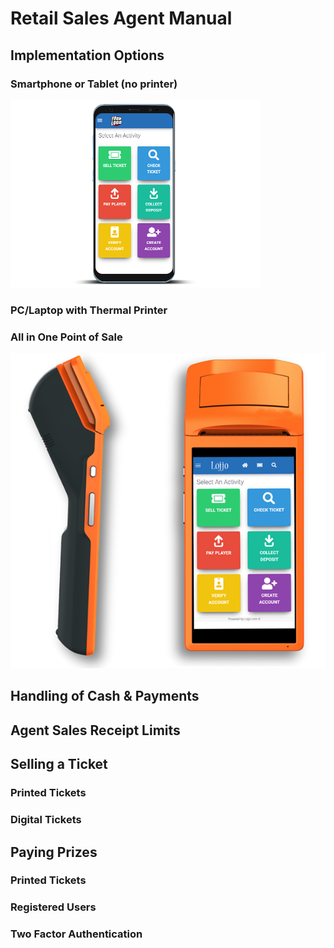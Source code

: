 <!-- TITLE: Retail Sales Agents Guide -->
<!-- SUBTITLE: A complete guide to selling tickets and paying prizes -->

# Retail Sales Agent Manual
## 	Implementation Options
### Smartphone or Tablet (no printer)

![Device Screenshots](/uploads/device-screenshots.png "Device Screenshots")

### PC/Laptop with Thermal Printer
### All in One Point of Sale 

![600 X 600](/uploads/600-x-600.png "600 X 600")
## Handling of Cash & Payments
## Agent Sales Receipt Limits
## Selling a Ticket
### Printed Tickets
### Digital Tickets

## Paying Prizes
### Printed Tickets
### Registered Users
### Two Factor Authentication